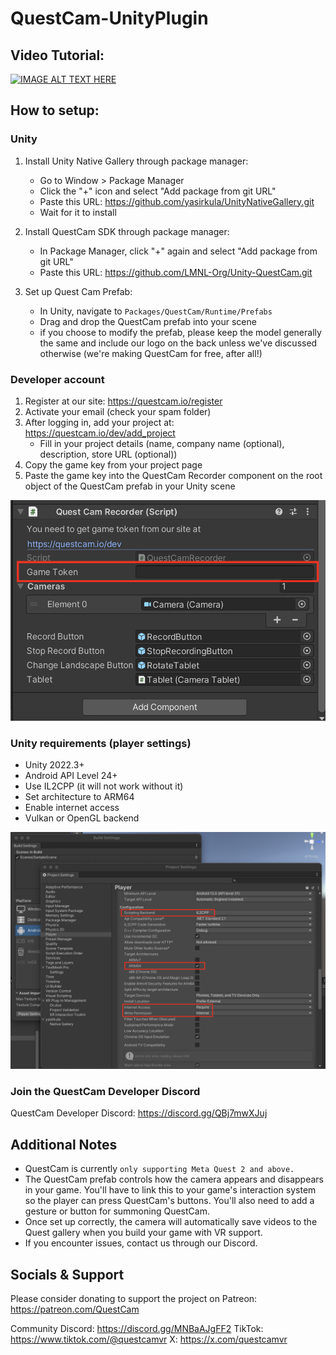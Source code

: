 # QuestCam-UnityPlugin


## Video Tutorial:
[![IMAGE ALT TEXT HERE](https://img.youtube.com/vi/aJuM1bQ7Uxg/0.jpg)](https://www.youtube.com/watch?v=aJuM1bQ7Uxg)


## How to setup:

### Unity
1. Install Unity Native Gallery through package manager:
    - Go to Window > Package Manager
    - Click the "+" icon and select "Add package from git URL"
    - Paste this URL: https://github.com/yasirkula/UnityNativeGallery.git
    - Wait for it to install

2. Install QuestCam SDK through package manager:
    - In Package Manager, click "+" again and select "Add package from git URL"
    - Paste this URL: https://github.com/LMNL-Org/Unity-QuestCam.git

3. Set up Quest Cam Prefab:
    - In Unity, navigate to `Packages/QuestCam/Runtime/Prefabs`
    - Drag and drop the QuestCam prefab into your scene
    - if you choose to modify the prefab, please keep the model generally the same and include our logo on the back unless we've discussed otherwise (we're making QuestCam for free, after all!)

### Developer account
1. Register at our site: https://questcam.io/register
2. Activate your email (check your spam folder)
3. After logging in, add your project at: https://questcam.io/dev/add_project
    - Fill in your project details (name, company name (optional), description, store URL (optional))
4. Copy the game key from your project page
5. Paste the game key into the QuestCam Recorder component on the root object of the QuestCam prefab in your Unity scene

![alt text](https://github.com/LMNL-Org/Unity-QuestCam/blob/main/Images/game_token_example.png?raw=true)

### Unity requirements (player settings)
- Unity 2022.3+
- Android API Level 24+
- Use IL2CPP (it will not work without it)
- Set architecture to ARM64
- Enable internet access
- Vulkan or OpenGL backend

![alt text](https://github.com/LMNL-Org/Unity-QuestCam/blob/main/Images/player_settings.png?raw=true)

### Join the QuestCam Developer Discord

QuestCam Developer Discord: https://discord.gg/QBj7mwXJuj

## Additional Notes
- QuestCam is currently `only supporting Meta Quest 2 and above.`
- The QuestCam prefab controls how the camera appears and disappears in your game. You'll have to link this to your game's interaction system so the player can press QuestCam's buttons. You'll also need to add a gesture or button for summoning QuestCam.
- Once set up correctly, the camera will automatically save videos to the Quest gallery when you build your game with VR support.
- If you encounter issues, contact us through our Discord.

## Socials & Support

Please consider donating to support the project on Patreon: https://patreon.com/QuestCam

Community Discord: https://discord.gg/MNBaAJgFF2
TikTok: https://www.tiktok.com/@questcamvr
X: https://x.com/questcamvr


